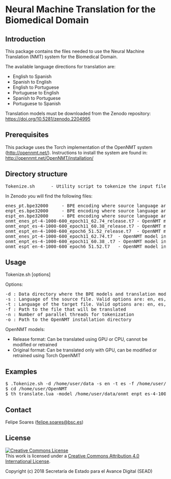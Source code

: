 # Neural Machine Translation for the Biomedical Domain   


## Introduction

This package contains the files needed to use the Neural Machine Translation (NMT) system
for the Biomedical Domain.

The available language directions for translation are:
* English to Spanish
* Spanish to English
* English to Portuguese
* Portuguese to English
* Spanish to Portuguese
* Portuguese to Spanish

Translation models must be downloaded from the Zenodo repository: https://doi.org/10.5281/zenodo.2204995


## Prerequisites

This package uses the Torch implementation of the OpenNMT system (http://opennmt.net/). Instructions to install the 
system are found in: http://opennmt.net/OpenNMT/installation/  


## Directory structure

<pre>
Tokenize.sh 	 - Utility script to tokenize the input file using BPE (needed for translation)
</pre> 
In Zenodo you will find the following files:
<pre>
enes_pt.bpe32000 	 - BPE encoding where source language are either EN/ES and target is PT
enpt_es.bpe32000 	 - BPE encoding where source language are either EN/PT and target is ES
espt_en.bpe32000 	 - BPE encoding where source language are either ES/PT and target is EN
onmt_enes_pt-4-1000-600_epoch11_62.74_release.t7 - OpenNMT model in release format (EN/ES) -> PT
onmt_enpt_es-4-1000-600_epoch11_60.38_release.t7 - OpenNMT model in release format (EN/PT) -> ES
onmt_espt_en-4-1000-600_epoch6_51.52_release.t7  - OpenNMT model in release format (ES/PT) -> EN
onmt_enes_pt-4-1000-600_epoch11_62.74.t7  - OpenNMT model in original format (EN/ES) -> PT
onmt_enpt_es-4-1000-600_epoch11_60.38_.t7 - OpenNMT model in original format (EN/PT) -> ES
onmt_espt_en-4-1000-600_epoch6_51.52.t7   - OpenNMT model in original format (ES/PT) -> EN
</pre> 


## Usage

Tokenize.sh [options] 

Options:
<pre>
-d : Data directory where the BPE models and translation models are stored
-s : Language of the source file. Valid options are: en, es, or pt
-t : Language of the target file. Valid options are: en, es, or pt
-f : Path to the file that will be translated
-n : Number of parallel threads for tokenization
-o : Path to the OpenNMT installation directory
</pre>

OpenNMT models:
* Release format: Can be translated using GPU or CPU, cannot be modified or retrained
* Original format: Can be translated only with GPU, can be modified or retrained using Torch OpenNMT


## Examples

<pre>
$ .Tokenize.sh -d /home/user/data -s en -t es -f /home/user/text.txt -n 4 -o /home/user/OpenNMT
$ cd /home/user/OpenNMT
$ th translate.lua -model /home/user/data/onmt_enpt_es-4-1000-600_epoch11_60.38_release.t7 -gpuid 1 -src /home/user/text.txt.tok -replace_unk true -detokenize_output true -output /home/user/text.translated
</pre>


## Contact

Felipe Soares (felipe.soares@bsc.es)


## License

<a rel="license" href="http://creativecommons.org/licenses/by/4.0/"><img alt="Creative Commons License" style="border-width:0" src="https://i.creativecommons.org/l/by/4.0/88x31.png" /></a><br />This work is licensed under a <a rel="license" href="http://creativecommons.org/licenses/by/4.0/">Creative Commons Attribution 4.0 International License</a>.

Copyright (c) 2018 Secretaría de Estado para el Avance Digital (SEAD)
